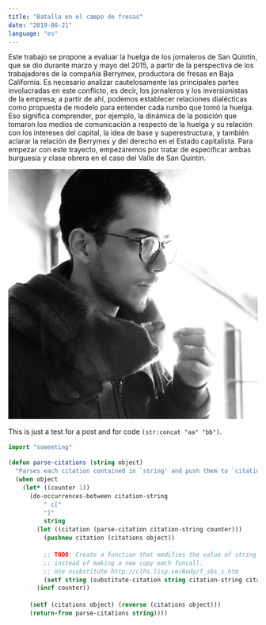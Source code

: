 ```yaml
---
title: "Batalla en el campo de fresas"
date: "2019-08-21"
language: "es"
---
```


Este trabajo se propone a evaluar la huelga de los jornaleros de San Quintín, que se dio durante marzo y mayo del 2015, a partir de la perspectiva de los trabajadores de la compañía Berrymex, productora de fresas en Baja California. Es necesario analizar cautelosamente las principales partes involucradas en este conflicto, es decir, los jornaleros y los inversionistas de la empresa; a partir de ahí, podemos establecer relaciones dialécticas como propuesta de modelo para entender cada rumbo que tomó la huelga. Eso significa comprender, por ejemplo, la dinámica de la posición que tomaron los medios de comunicación a respecto de la huelga y su relación con los intereses del capital, la idea de base y superestructura, y también aclarar la relación de Berrymex y del derecho en el Estado capitalista. Para empezar con este trayecto, empezaremos por tratar de especificar ambas burguesía y clase obrera en el caso del Valle de San Quintín.

![Me](./me3.jpeg)

This is just a test for a post and for code `(str:concat "aa" "bb")`.
```javascript
import "someeting"

```

```lisp
(defun parse-citations (string object)
  "Parses each citation contained in `string' and push them to `citations' in `object'."
  (when object
    (let* ((counter 1))
      (do-occurrences-between citation-string
          " c["
          "]"
          string
        (let ((citation (parse-citation citation-string counter)))
          (pushnew citation (citations object))

          ;; TODO: Create a function that modifies the value of string
          ;; instead of making a new copy each funcall.
          ;; Use nsubstitute http://clhs.lisp.se/Body/f_sbs_s.htm
          (setf string (substitute-citation string citation-string citation)))
        (incf counter))

      (setf (citations object) (reverse (citations object)))
      (return-from parse-citations string))))
```

